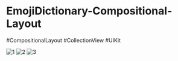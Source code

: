 # EmojiDictionary-Compositional-Layout

#CompositionalLayout #CollectionView #UIKit

![1](https://user-images.githubusercontent.com/77058534/145067377-d528f28d-aca2-4dd1-b05b-c977462add8c.png) ![2](https://user-images.githubusercontent.com/77058534/145067407-2f3f7d14-b2b1-4350-a358-0e5fd81c4e6d.png) ![3](https://user-images.githubusercontent.com/77058534/145067433-c7df0116-554c-452a-96f8-3cfd81e3ad39.png)




